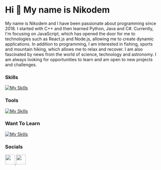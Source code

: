 Hi 👋 My name is Nikodem
===================================

My name is Nikodem and I have been passionate about programming since 2018. I started with C++ and then learned Python, Java and C#. Currently, I'm focusing on JavaScript, which has opened the door for me to technologies such as React.js and Node.js, allowing me to create dynamic applications. In addition to programming, I am interested in fishing, sports and mountain hiking, which allows me to relax and recover. I am also fascinated by news from the world of science, technology and astronomy. I am always looking for opportunities to learn and am open to new projects and challenges.

### Skills

[![My Skills](https://skillicons.dev/icons?i=js,ts,react,php,wordpress,nodejs,express,mysql,html,css,bootstrap,git)](https://skillicons.dev)

### Tools

[![My Skills](https://skillicons.dev/icons?i=vscode,postman,figma,github)](https://skillicons.dev)

### Want To Learn

[![My Skills](https://skillicons.dev/icons?i=nextjs,dotnet,vue)](https://skillicons.dev)

### Socials

<p align="left"> <a href="https://www.github.com/Szubierski" target="_blank" rel="noreferrer"> <picture> <source media="(prefers-color-scheme: dark)" srcset="https://raw.githubusercontent.com/danielcranney/readme-generator/main/public/icons/socials/github-dark.svg" /> <source media="(prefers-color-scheme: light)" srcset="https://raw.githubusercontent.com/danielcranney/readme-generator/main/public/icons/socials/github.svg" /> <img src="https://raw.githubusercontent.com/danielcranney/readme-generator/main/public/icons/socials/github.svg" width="32" height="32" /> </picture> </a> <a href="https://www.linkedin.com/in/nikodem-szubierski-40366a275/" target="_blank" rel="noreferrer"> <picture> <source media="(prefers-color-scheme: dark)" srcset="https://raw.githubusercontent.com/danielcranney/readme-generator/main/public/icons/socials/linkedin-dark.svg" /> <source media="(prefers-color-scheme: light)" srcset="https://raw.githubusercontent.com/danielcranney/readme-generator/main/public/icons/socials/linkedin.svg" /> <img src="https://raw.githubusercontent.com/danielcranney/readme-generator/main/public/icons/socials/linkedin.svg" width="32" height="32" /> </picture> </a> <a href="https://www.stackoverflow.com/users/23303438/szubierski" target="_blank" rel="noreferrer"> </p>
